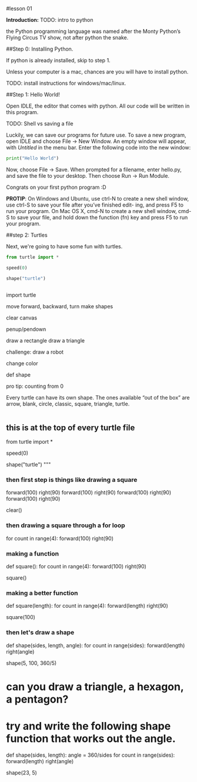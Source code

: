 #lesson 01

__Introduction:__
TODO: intro to python

the Python programming language was named after the Monty Python’s Flying Circus TV show, not after python the snake.

##Step 0: Installing Python. 

If python is already installed, skip to step 1.

Unless your computer is a mac, chances are you will have to install python.

TODO: install instructions for windows/mac/linux.

##Step 1: Hello World!

Open IDLE, the editor that comes with python. All our code will be written in this program. 

TODO: Shell vs saving a file

Luckily, we can save our programs for future use. To save a new program, open IDLE and choose File -> New Window. An empty window will appear, with *Untitled* in the menu bar. Enter the following code into the new  window:

```pythonprint("Hello World")
```
Now, choose File -> Save. When prompted for a filename, enter hello.py, and save the file to your desktop. Then choose Run -> Run Module.

Congrats on your first python program :D

__PROTIP__: On Windows and Ubuntu, use ctrl-N to create a new shell window, use ctrl-S to save your file after you’ve finished edit- ing, and press F5 to run your program.On Mac OS X, cmd-N to create a new shell window, cmd-S to save your file, and hold down the function (fn) key and press F5 to run your program.

##step 2: Turtles

Next, we're going to have some fun with turtles. 

```python
from turtle import *

speed(0)

shape("turtle")    
```


import turtle

move forward, backward, turn
make shapes

clear canvas

penup/pendown

draw a rectangle
draw a triangle

challenge: draw a robot


change color

def shape

pro tip: counting from 0

Every turtle can have its own shape. The ones available “out of the box” are arrow, blank, circle, classic, square, triangle, turtle.


```python

```
	
## this is at the top of every turtle file

from turtle import *

speed(0)

shape("turtle")
"""
### then first step is things like drawing a square

forward(100)
right(90)
forward(100)
right(90)
forward(100)
right(90)
forward(100)
right(90)

clear()

### then drawing a square through a for loop

for count in range(4):
    forward(100)
    right(90)

### making a function

def square():
    for count in range(4):
        forward(100)
        right(90)


square()

### making a better function

def square(length):
    for count in range(4):
        forward(length)
        right(90)


square(100)

### then let's draw a shape

def shape(sides, length, angle):
    for count in range(sides):
        forward(length)
        right(angle)


shape(5, 100, 360/5)

# can you draw a triangle, a hexagon, a pentagon?

# try and write the following shape function that works out the angle.

def shape(sides, length):
    angle = 360/sides
    for count in range(sides):
        forward(length)
        right(angle)

shape(23, 5)

